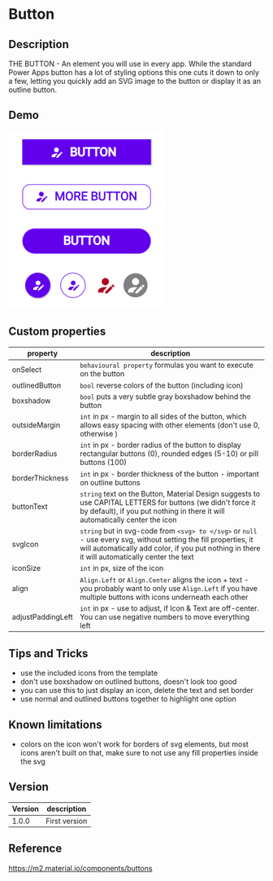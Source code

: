 # Button

## Description

THE BUTTON - An element you will use in every app. While the standard Power Apps button has a lot of styling options this one cuts it down to only a few, letting you quickly add an SVG image to the button or display it as an outline button.

## Demo

![Button](../assets/cmp_MD_button_examples.png)

## Custom properties

| property | description |
| --- | --- |
| onSelect | `behavioural property` formulas you want to execute on the button |
| outlinedButton | `bool` reverse colors of the button (including icon) |
| boxshadow | `bool` puts a very subtle gray boxshadow behind the button |
| outsideMargin | `int` in px - margin to all sides of the button, which allows easy spacing with other elements (don't use 0, otherwise ) |
| borderRadius | `int` in px - border radius of the button to display rectangular buttons (0), rounded edges (5-10) or pill buttons (100) |
| borderThickness | `int` in px - border thickness of the button - important on outline buttons |
| buttonText | `string` text on the Button, Material Design suggests to use CAPITAL LETTERS for buttons (we didn't force it by default), if you put nothing in there it will automatically center the icon |
| svgIcon | `string` but in svg-code from `<svg> to </svg>` or `null` - use every svg, without setting the fill properties, it will automatically add color, if you put nothing in there it will automatically center the text |
| iconSize | `int` in px, size of the icon |
| align | `Align.Left` or `Align.Center` aligns the icon + text - you probably want to only use `Align.Left` if you have multiple buttons with icons underneath each other |
| adjustPaddingLeft | `int` in px - use to adjust, if Icon & Text are off-center. You can use negative numbers to move everything left |

## Tips and Tricks

* use the included icons from the template
* don't use boxshadow on outlined buttons, doesn't look too good
* you can use this to just display an icon, delete the text and set border
* use normal and outlined buttons together to highlight one option

## Known limitations

* colors on the icon won't work for borders of svg elements, but most icons aren't built on that, make sure to not use any fill properties inside the svg

## Version

| Version | description |
| --- | --- |
| 1.0.0 | First version |

## Reference

https://m2.material.io/components/buttons

